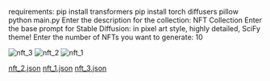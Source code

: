 requirements: pip install transformers
              pip install torch diffusers pillow
python main.py
              Enter the description for the collection: NFT Collection
Enter the base prompt for Stable Diffusion: in pixel art style, highly detailed, SciFy theme!
Enter the number of NFTs you want to generate: 10

![nft_3](https://github.com/kidu2k3/Python-Stable-Diffusion-NFT-Generator/assets/64930683/12d9e461-72bb-40c0-8ee7-5bad81611f03)
![nft_2](https://github.com/kidu2k3/Python-Stable-Diffusion-NFT-Generator/assets/64930683/0d9128de-ff3e-4dec-ab76-1e121b97e845)
![nft_1](https://github.com/kidu2k3/Python-Stable-Diffusion-NFT-Generator/assets/64930683/48d9df05-fc45-4598-a23a-f218cbbfbb58)

[nft_2.json](https://github.com/user-attachments/files/15780407/nft_2.json)
[nft_1.json](https://github.com/user-attachments/files/15780406/nft_1.json)
[nft_3.json](https://github.com/user-attachments/files/15780404/nft_3.json)
